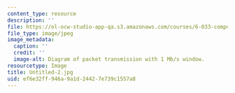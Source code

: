 ```yaml
---
content_type: resource
description: ''
file: https://ol-ocw-studio-app-qa.s3.amazonaws.com/courses/6-033-computer-system-engineering-spring-2018/ef6e32ff946a9a1d24427e739c1557a8_Untitled-2.jpg
file_type: image/jpeg
image_metadata:
  caption: ''
  credit: ''
  image-alt: Diagram of packet transmission with 1 Mb/s window.
resourcetype: Image
title: Untitled-2.jpg
uid: ef6e32ff-946a-9a1d-2442-7e739c1557a8
---
```

